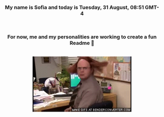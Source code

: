 


<div align="center">
<h3 >My name is Sofia and today is Tuesday, 31 August, 08:51 GMT-4</h3><br>
<h3 >For now, me and my personalities are working to create a fun Readme 👋
</h3><br>
<img src='img/dwight.gif' alt='working...'/>
</div>
